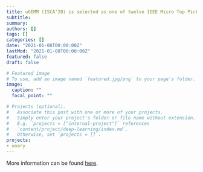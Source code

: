 ```yaml
---
title: uGEMM (ISCA'20) is selected as one of twelve IEEE Micro Top Picks for 2020
subtitle:
summary: 
authors: []
tags: []
categories: []
date: "2021-01-08T00:00:00Z"
lastMod: "2021-01-08T00:00:00Z"
featured: false
draft: false

# Featured image
# To use, add an image named `featured.jpg/png` to your page's folder. 
image:
  caption: ""
  focal_point: ""

# Projects (optional).
#   Associate this post with one or more of your projects.
#   Simply enter your project's folder or file name without extension.
#   E.g. `projects = ["internal-project"]` references 
#   `content/project/deep-learning/index.md`.
#   Otherwise, set `projects = []`.
projects: 
- unary
---
```


More information can be found [here](https://diwu1990.github.io/publication/2020-05-30-isca/).
